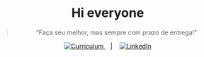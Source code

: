 <h1 align="center">
    Hi everyone
</h1>

<blockquote align="center">“Faça seu melhor, mas sempre com prazo de entrega!”</blockquote>

<p align="center">
  <a href="https://my.indeed.com/p/neylanios-gik0yiv">
    <img alt="Curriculum" src="https://img.shields.io/static/v1?label=&message=Curriculum&color=blue">          
  </a>&nbsp;&nbsp;&nbsp;|&nbsp;&nbsp;&nbsp;
  <a href="https://www.linkedin.com/in/neylanio-soares/">
    <img alt="LinkedIn" src="https://img.shields.io/static/v1?label=&message=LinkdIn&color=blue">          
  </a>
</p>
